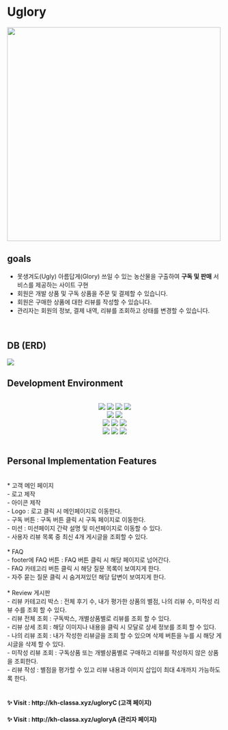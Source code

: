# Uglory

<img src="https://user-images.githubusercontent.com/106798158/187059817-d8e92664-2078-4dc3-8676-5c82ef44abe3.png" width="500px" />

## goals
- 못생겨도(Ugly) 아름답게(Glory) 쓰일 수 있는 농산물을 구출하여 <strong>구독 및 판매</strong> 서비스를 제공하는 사이트 구현
- 회원은 개발 상품 및 구독 상품을 주문 및 결제할 수 있습니다. 
- 회원은 구매한 상품에 대한 리뷰를 작성할 수 있습니다. 
- 관리자는 회원의 정보, 결제 내역, 리뷰를 조회하고 상태를 변경할 수 있습니다. 

<br>

## DB (ERD)

<img src="https://user-images.githubusercontent.com/106798158/187060264-6dcb1cde-1a45-4130-b76f-5553ddfac6a0.png" />

<br>

## Development Environment

<br>

<div align="center">
  <img src="https://img.shields.io/badge/JAVA-007396?style=for-the-badge&logo=java&logoColor=white">
  <img src="https://img.shields.io/badge/html-E34F26?style=for-the-badge&logo=html5&logoColor=white"> 
  <img src="https://img.shields.io/badge/css-1572B6?style=for-the-badge&logo=css3&logoColor=white"> 
  <img src="https://img.shields.io/badge/javascript-yellow?style=for-the-badge&logo=javascript&logoColor=white"><br>
  
  <img src="https://img.shields.io/badge/jsp-green?style=for-the-badge&logo=jsp&logoColor=white"> 
  <img src="https://img.shields.io/badge/servlet-skyblue?style=for-the-badge&logo=servlet&logoColor=white"><br>
  
  <img src="https://img.shields.io/badge/oracle-F80000?style=for-the-badge&logo=oracle&logoColor=white">
  <img src="https://img.shields.io/badge/spring-6DB33F?style=for-the-badge&logo=spring&logoColor=white"> 
  <img src="https://img.shields.io/badge/apache tomcat-F8DC75?style=for-the-badge&logo=apachetomcat&logoColor=black"><br>
  
  <img src="https://img.shields.io/badge/eclipse-blue?style=for-the-badge&logo=eclipse&logoColor=white"> 
  <img src="https://img.shields.io/badge/github-181717?style=for-the-badge&logo=github&logoColor=white"> 
  <img src="https://img.shields.io/badge/notion-000000?style=for-the-badge&logo=notion&logoColor=white"> 
</div>

<br>

## Personal Implementation Features
<br>
* 고객 메인 페이지<br>
- 로고 제작<br>
- 아이콘 제작<br>
- Logo : 로고 클릭 시 메인페이지로 이동한다.<br>
- 구독 버튼 : 구독 버튼 클릭 시 구독 페이지로 이동한다.<br>
- 미션 : 미션페이지 간략 설명 및 미션페이지로 이동할 수 있다.<br>
- 사용자 리뷰 목록 중 최신 4개 게시글을 조회할 수 있다.<br>
<br>
* FAQ<br>
- footer에 FAQ 버튼 : FAQ 버튼 클릭 시 해당 페이지로 넘어간다.<br>
- FAQ 카테고리 버튼 클릭 시 해당 질문 목록이 보여지게 한다.<br>
- 자주 묻는 질문 클릭 시 숨겨져있던 해당 답변이 보여지게 한다.<br>
<br>
* Review 게시판<br>
- 리뷰 카테고리 박스 : 전체 후기 수, 내가 평가한 상품의 별점, 나의 리뷰 수, 미작성 리뷰 수를 조회 할 수 있다. <br>
- 리뷰 전체 조회 : 구독박스, 개별상품별로 리뷰를 조회 할 수 있다. <br>
- 리뷰 상세 조회 : 해당 이미지나 내용을 클릭 시 모달로 상세 정보를 조회 할 수 있다. <br>
- 나의 리뷰 조회 : 내가 작성한 리뷰글을 조회 할 수 있으며 삭제 버튼을 누를 시 해당 게시글을 삭제 할 수 있다. <br>
- 미작성 리뷰 조회 : 구독상품 또는 개별상품별로 구매하고 리뷰를 작성하지 않은 상품을 조회한다. <br>
- 리뷰 작성 : 별점을 평가할 수 있고 리뷰 내용과 이미지 삽입이 최대 4개까지 가능하도록 한다. <br>


<br>

<h4> ✨ Visit : http://kh-classa.xyz/ugloryC (고객 페이지) </h4>
<h4> ✨ Visit : http://kh-classa.xyz/ugloryA (관리자 페이지) </h4>




